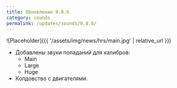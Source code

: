```yaml
---
title: Обновление 0.8.6
category: sounds
permalink: /updates/sounds/0.8.6/
---
```


![Placeholder]({{ '/assets/img/news/hrs/main.jpg' | relative_url }})

- Добавлены звуки попаданий для калибров:
  - Main
  - Large
  - Huge
- Колдовство с двигателями.
